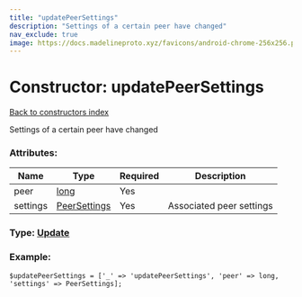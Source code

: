 ```yaml
---
title: "updatePeerSettings"
description: "Settings of a certain peer have changed"
nav_exclude: true
image: https://docs.madelineproto.xyz/favicons/android-chrome-256x256.png
---
```

# Constructor: updatePeerSettings  
[Back to constructors index](/API_docs/constructors/index.html)



Settings of a certain peer have changed

### Attributes:

| Name     |    Type       | Required | Description |
|----------|---------------|----------|-------------|
|peer|[long](/API_docs/types/long.html) | Yes|
|settings|[PeerSettings](/API_docs/types/PeerSettings.html) | Yes|Associated peer settings|



### Type: [Update](/API_docs/types/Update.html)


### Example:

```
$updatePeerSettings = ['_' => 'updatePeerSettings', 'peer' => long, 'settings' => PeerSettings];
```  
